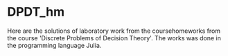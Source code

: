 # DPDT_hm
Here are the solutions of laboratory work from the coursehomeworks from the course 'Discrete Problems of Decision Theory'.
The works was done in the programming language Julia.
